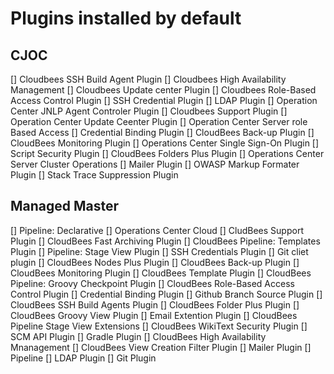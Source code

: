 # Plugins installed by default

## CJOC

[] Cloudbees SSH Build Agent Plugin
[] Cloudbees High Availability Management
[] Cloudbees Update center Plugin
[] Cloudbees Role-Based Access Control Plugin
[] SSH Credential Plugin
[] LDAP Plugin
[] Operation Center JNLP Agent Controler Plugin
[] Cloudbees Support Plugin
[] Operation Center Update Ceenter Plugin
[] Operation Center Server role Based Access
[] Credential Binding Plugin 
[] CloudBees Back-up Plugin
[] CloudBees Monitoring Plugin
[] Operations Center Single Sign-On Plugin
[] Script Security Plugin
[] CloudBees Folders Plus Plugin
[] Operations Center Server Cluster Operations
[] Mailer Plugin
[] OWASP Markup Formater Plugin
[] Stack Trace Suppression Plugin

## Managed Master

[] Pipeline: Declarative
[] Operations Center Cloud
[] CludBees Support Plugin
[] CloudBees Fast Archiving Plugin
[] CloudBees Pipeline: Templates Plugin
[] Pipeline: Stage View Plugin
[] SSH Credentials Plugin
[] Git cliet plugin
[] CloudBees Nodes Plus Plugin
[] CloudBees Back-up Plugin
[] CloudBees Monitoring Plugin
[] CloudBees Template Plugin
[] CloudBees Pipeline: Groovy Checkpoint Plugin
[] CloudBees Role-Based Access Control Plugin
[] Credential Binding Plugin
[] Github Branch Source Plugin
[] CloudBees SSH Build Agents Plugin
[] CloudBees Folder Plus Plugin
[] CloudBees Groovy View Plugin
[] Email Extention Plugin
[] CloudBees Pipeline Stage View Extensions
[] CloudBees WikiText Security Plugin
[] SCM API Plugin
[] Gradle Plugin
[] CloudBees High Availability Mnanagement
[] CloudBees View Creation Filter Plugin
[] Mailer Plugin
[] Pipeline
[] LDAP Plugin
[] Git Plugin